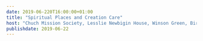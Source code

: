 ```yaml
---
date: 2019-06-220T16:00:00+01:00
title: "Spiritual Places and Creation Care"
host: "Chuch Mission Society, Lesslie Newbigin House, Winson Green, Birmingham"
publishdate: 2019-06-22
---
```


